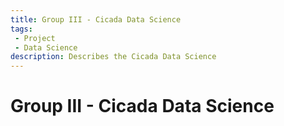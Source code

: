 ```yaml
---
title: Group III - Cicada Data Science
tags: 
 - Project
 - Data Science
description: Describes the Cicada Data Science
---
```


# Group III - Cicada Data Science
